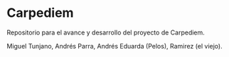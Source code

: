 # Carpediem

Repositorio para el avance y desarrollo del proyecto de Carpediem.

Miguel Tunjano, Andrés Parra, Andrés Eduarda (Pelos), Ramirez (el viejo).
